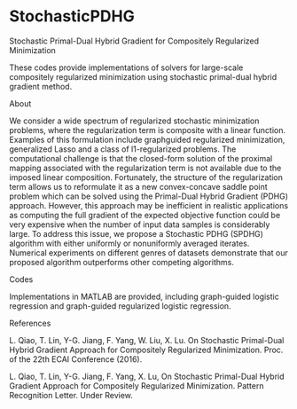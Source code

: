 # StochasticPDHG
Stochastic Primal-Dual Hybrid Gradient for Compositely Regularized Minimization

These codes provide implementations of solvers for large-scale compositely regularized minimization using stochastic primal-dual hybrid gradient method. 

About

We consider a wide spectrum of regularized stochastic minimization problems, where the regularization term is composite
with a linear function. Examples of this formulation include graphguided regularized minimization, generalized Lasso and a class of l1-regularized problems. The computational challenge is that the closed-form solution of the proximal mapping associated with the regularization term is not available due to the imposed linear composition. Fortunately, the structure of the regularization term allows us to reformulate it as a new convex-concave saddle point problem which can be solved using the Primal-Dual Hybrid Gradient (PDHG) approach. However, this approach may be inefficient in realistic applications
as computing the full gradient of the expected objective function could be very expensive when the number of input data
samples is considerably large. To address this issue, we propose a Stochastic PDHG (SPDHG) algorithm with either uniformly or nonuniformly averaged iterates. Numerical experiments on different genres of datasets demonstrate that our proposed algorithm
outperforms other competing algorithms.

Codes

Implementations in MATLAB are provided, including graph-guided logistic regression and graph-guided regularized logistic regression.  

References

L. Qiao, T. Lin, Y-G. Jiang, F. Yang, W. Liu, X. Lu. On Stochastic Primal-Dual Hybrid Gradient Approach for Compositely Regularized Minimization. Proc. of the 22th ECAI Conference (2016).

L. Qiao, T. Lin, Y-G. Jiang, F. Yang, X. Lu, On Stochastic Primal-Dual Hybrid Gradient Approach for Compositely Regularized Minimization. Pattern Recognition Letter. Under Review. 
